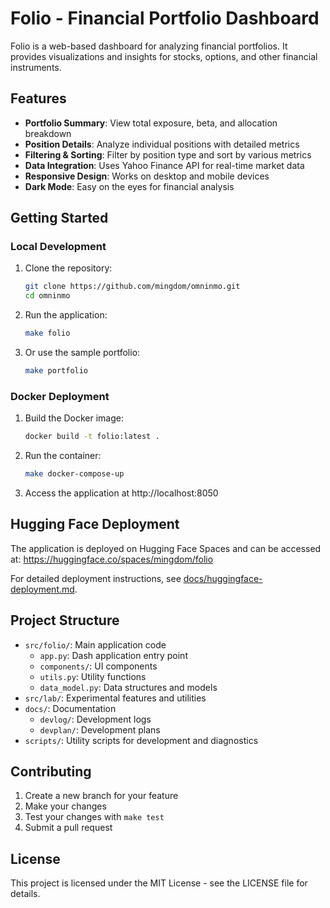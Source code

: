 # Folio - Financial Portfolio Dashboard

Folio is a web-based dashboard for analyzing financial portfolios. It provides visualizations and insights for stocks, options, and other financial instruments.

## Features

- **Portfolio Summary**: View total exposure, beta, and allocation breakdown
- **Position Details**: Analyze individual positions with detailed metrics
- **Filtering & Sorting**: Filter by position type and sort by various metrics
- **Data Integration**: Uses Yahoo Finance API for real-time market data
- **Responsive Design**: Works on desktop and mobile devices
- **Dark Mode**: Easy on the eyes for financial analysis

## Getting Started

### Local Development

1. Clone the repository:
   ```bash
   git clone https://github.com/mingdom/omninmo.git
   cd omninmo
   ```

2. Run the application:
   ```bash
   make folio
   ```

3. Or use the sample portfolio:
   ```bash
   make portfolio
   ```

### Docker Deployment

1. Build the Docker image:
   ```bash
   docker build -t folio:latest .
   ```

2. Run the container:
   ```bash
   make docker-compose-up
   ```

3. Access the application at http://localhost:8050

## Hugging Face Deployment

The application is deployed on Hugging Face Spaces and can be accessed at:
https://huggingface.co/spaces/mingdom/folio

For detailed deployment instructions, see [docs/huggingface-deployment.md](docs/huggingface-deployment.md).

## Project Structure

- `src/folio/`: Main application code
  - `app.py`: Dash application entry point
  - `components/`: UI components
  - `utils.py`: Utility functions
  - `data_model.py`: Data structures and models
- `src/lab/`: Experimental features and utilities
- `docs/`: Documentation
  - `devlog/`: Development logs
  - `devplan/`: Development plans
- `scripts/`: Utility scripts for development and diagnostics

## Contributing

1. Create a new branch for your feature
2. Make your changes
3. Test your changes with `make test`
4. Submit a pull request

## License

This project is licensed under the MIT License - see the LICENSE file for details.
